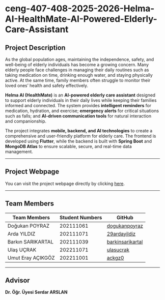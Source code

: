 # ceng-407-408-2025-2026-Helma-AI-HealthMate-AI-Powered-Elderly-Care-Assistant

## Project Description
As the global population ages, maintaining the independence, safety, and well-being of elderly individuals has become a growing concern. Many elderly people face challenges in managing their daily routines such as taking medication on time, drinking enough water, and staying physically active. At the same time, family members often struggle to monitor their loved ones’ health and safety effectively.

**Helma AI (HealthMate)** is an **AI-powered elderly care assistant** designed to support elderly individuals in their daily lives while keeping their families informed and connected. The system provides **intelligent reminders** for medication, hydration, and exercise; **emergency alerts** for critical situations such as falls; and **AI-driven communication tools** for natural interaction and companionship.

The project integrates **mobile, backend, and AI technologies** to create a comprehensive and user-friendly platform for elderly care. The frontend is developed using **Flutter**, while the backend is built with **Spring Boot** and **MongoDB Atlas** to ensure scalable, secure, and real-time data management.

---

## Project Webpage
You can visit the project webpage directly by clicking [here](#).

---

## Team Members

| Team Members | Student Numbers | GitHub |
|---------------|-----------------|--------|
| Doğukan POYRAZ | 202111061 | [dogukanpoyraz](https://github.com/dogukanpoyraz) |
| Arda YILDIZ | 202111071 | [29ardayildiz](https://github.com/29ardayildiz) |
| Barkın SARIKARTAL | 202111039 | [barkinsarikartal](https://github.com/barkinsarikartal) |
| Ulaş UÇRAK | 202211071 | [ulasucrak](https://github.com/ulasucrak) |
| Umut Eray AÇIKGÖZ | 202211001 | [ackgz0](https://github.com/ackgz0) |

---

## Advisor
**Dr. Öğr. Üyesi Serdar ARSLAN**

